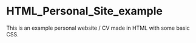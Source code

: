 # HTML_Personal_Site_example
This is an example personal website / CV made in HTML with some basic CSS.

